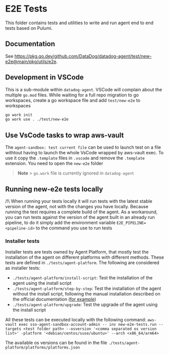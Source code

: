 # E2E Tests

This folder contains tests and utilities to write and run agent end to end tests based on Pulumi.

## Documentation

See https://pkg.go.dev/github.com/DataDog/datadog-agent/test/new-e2e@main/pkg/utils/e2e.

## Development in VSCode

This is a sub-module within `datadog-agent`. VSCode will complain about the multiple `go.mod` files. While waiting for a full repo migration to go workspaces, create a go workspace file and add `test/new-e2e` to workspaces

```bash
go work init
go work use . ./test/new-e2e
```

## Use VsCode tasks to wrap aws-vault

The `agent-sandbox: test current file` can be used to launch test on a file withtout having to launch the whole VsCode wrapped by aws-vault exec. To use it copy the `.template` files in `.vscode` and remove the `.template` extension. 
You need to open the `new-e2e` folder

> **Note** > `go.work` file is currently ignored in `datadog-agent`

## Running new-e2e tests locally

/!\ When running your tests locally it will run tests with the latest stable version of the agent, not with the changes you have locally. Because running the test requires a complete build of the agent.
As a workaround, you can run tests against the version of the agent built in an already run pipeline, to do it simply add the environment variable `E2E_PIPELINE=<pipeline-id>` to the command you use to run tests

### Installer tests

Installer tests are tests owned by Agent Platform, that mostly test the installation of the agent on different platforms with different methods. These tests are defined in `./tests/agent-platform`.
The following are considered as installer tests:
- `./tests/agent-platform/install-script`: Test the installation of the agent using the install script
- `./tests/agent-platform/step-by-step`: Test the installation of the agent without the install script, following the manual installation described on the official documentation ([for example](https://app.datadoghq.com/account/settings/agent/latest?platform=debian))
- `./tests/agent-platform/upgrade`: Test the upgrade of the agent using the install script

All these tests can be executed locally with the following command:
`aws-vault exec sso-agent-sandbox-account-admin -- inv new-e2e-tests.run --targets <test folder path> --osversion '<comma separated os version list>' -platform '<debian/centos/suse/ubuntu>' --arch <x86_64/arm64>`

The available os versions can be found in the file `./tests/agent-platform/platforms/platforms.json`

